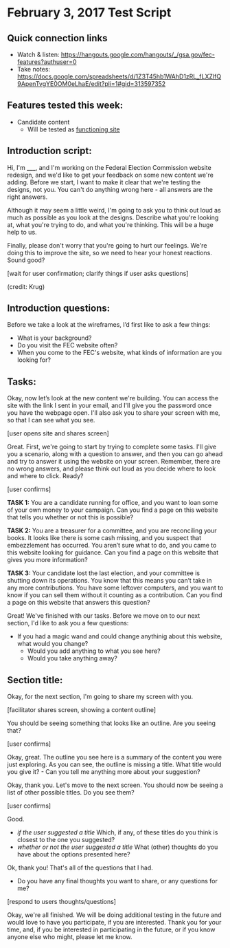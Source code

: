 # February 3, 2017 Test Script

## Quick connection links

- Watch & listen: <https://hangouts.google.com/hangouts/_/gsa.gov/fec-features?authuser=0>
- Take notes: <https://docs.google.com/spreadsheets/d/1Z3T45hb1WAhD1zRL_fLXZlfQ9ApenTvgYE0OM0eLhaE/edit?pli=1#gid=313597352>

## Features tested this week:

- Candidate content
   - Will be tested as [functioning site](https://beta.fec.gov/candidate-and-committee-services/)

## Introduction script:

Hi, I'm **___**, and I'm working on the Federal Election Commission website redesign, and we'd like to get your feedback on some new content we're adding. Before we start, I want to make it clear that we're testing the designs, not you. You can't do anything wrong here - all answers are the right answers.

Although it may seem a little weird, I'm going to ask you to think out loud as much as possible as you look at the designs. Describe what you're looking at, what you're trying to do, and what you're thinking. This will be a huge help to us.

Finally, please don't worry that you're going to hurt our feelings. We're doing this to improve the site, so we need to hear your honest reactions. Sound good?

[wait for user confirmation; clarify things if user asks questions]

(credit: Krug)

## Introduction questions:

Before we take a look at the wireframes, I’d first like to ask a few things:

- What is your background?
- Do you visit the FEC website often?
- When you come to the FEC's website, what kinds of information are you looking for? 

## Tasks:

Okay, now let’s look at the new content we're building. You can access the site with the link I sent in your email, and I'll give you the password once you have the webpage open. I'll also ask you to share your screen with me, so that I can see what you see. 

[user opens site and shares screen]

Great. First, we're going to start by trying to complete some tasks. I'll give you a scenario, along with a question to answer, and then you can go ahead and try to answer it using the website on your screen. Remember, there are no wrong answers, and please think out loud as you decide where to look and where to click. Ready?

[user confirms]


**TASK 1:**
You are a candidate running for office, and you want to loan some of your own money to your campaign. Can you find a page on this website that tells you whether or not this is possible?

**TASK 2:**
You are a treasurer for a committee, and you are reconciling your books. It looks like there is some cash missing, and you suspect that embezzlement has occurred. You aren’t sure what to do, and you came to this website looking for guidance. Can you find a page on this website that gives you more information?

**TASK 3:**
Your candidate lost the last election, and your committee is shutting down its operations. You know that this means you can’t take in any more contributions. You have some leftover computers, and you want to know if you can sell them without it counting as a contribution. Can you find a page on this website that answers this question? 

Great! We've finished with our tasks. Before we move on to our next section, I'd like to ask you a few questions:

- If you had a magic wand and could change anythinig about this website, what would you change?
    - Would you add anything to what you see here? 
    - Would you take anything away?
    

## Section title:

Okay, for the next section, I'm going to share my screen with you. 

[facilitator shares screen, showing a content outline]

You should be seeing something that looks like an outline. Are you seeing that?

[user confirms]

Okay, great. The outline you see here is a summary of the content you were just exploring. As you can see, the outline is missing a title. What title would you give it?
     - Can you tell me anything more about your suggestion?
     
Okay, thank you. Let's move to the next screen. You should now be seeing a list of other possible titles. Do you see them?

[user confirms]

Good. 
- _if the user suggested a title_ Which, if any, of these titles do you think is closest to the one you suggested? 
- _whether or not the user suggested a title_ What (other) thoughts do you have about the options presented here? 

Ok, thank you! That's all of the questions that I had. 

- Do you have any final thoughts you want to share, or any questions for me?

[respond to users thoughts/questions]

Okay, we're all finished. We will be doing additional testing in the future and would love to have you participate, if you are interested. Thank you for your time, and, if you be interested in participating in the future, or if you know anyone else who might, please let me know.






